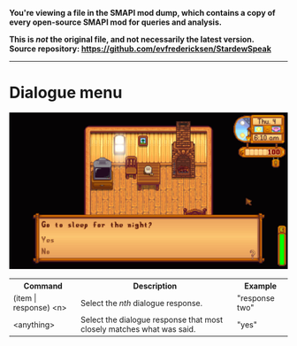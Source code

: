 **You're viewing a file in the SMAPI mod dump, which contains a copy of every open-source SMAPI mod
for queries and analysis.**

**This is _not_ the original file, and not necessarily the latest version.**  
**Source repository: https://github.com/evfredericksen/StardewSpeak**

----

# Dialogue menu

<img src="./images/dialogue-menu.png" width="600" />

<table>
    <tr>
        <th>Command</th>
        <th>Description</th>
        <th>Example</th>
    </tr>
    <tr>
        <td>(item | response) &lt;n&gt;</td>
        <td>Select the <i>nth</i> dialogue response.</td>
        <td>"response two"</td>
    </tr>
    <tr>
        <td>&lt;anything&gt;</td>
        <td>Select the dialogue response that most closely matches what was said.</td>
        <td>"yes"</td>
    </tr>
</table>